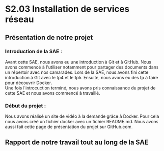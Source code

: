 # S2.03 Installation de services réseau

## Présentation de notre projet

### Introduction de la SAE :

Avant cette SAE, nous avons eu une introduction à Git et à GitHub. Nous avons commencé à l'utiliser notamment pour partager des documents dans un répertoir avec nos camarades. Lors de la SAE, nous avons fini cette introduction à Git avec le tp4 et le tp5. 
Ensuite, nous avons eu des tp à faire pour découvrir Docker.   
Une fois l'introcuction terminé, nous avons pris connaissance du projet de cette SAE et nous avons commencé à travaillé.


### Début du projet :

Nous avons réalisé un site de vidéo à la demande grâce à Docker. Pour cela nous avons créé un fichier docker avec un fichier README.md. Nous avons aussi fait cette page de présentation du projet sur GitHub.com.
  
## Rapport de notre travail tout au long de la SAE
